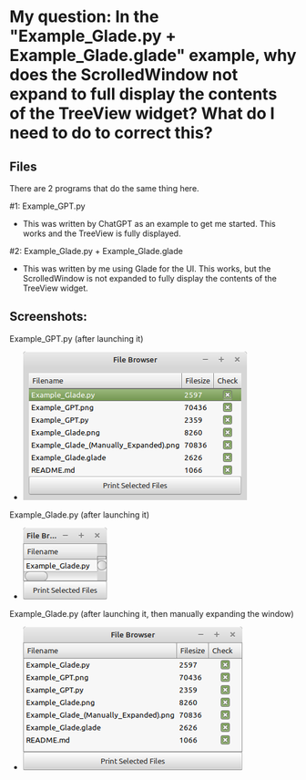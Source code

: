 # My question:  In the "Example_Glade.py + Example_Glade.glade" example, why does the ScrolledWindow not expand to full display the contents of the TreeView widget?  What do I need to do to correct this?

##

## Files

There are 2 programs that do the same thing here.

#1:  Example_GPT.py
* This was written by ChatGPT as an example to get me started.  This works and the TreeView is fully displayed.

#2:  Example_Glade.py + Example_Glade.glade
* This was written by me using Glade for the UI.  This works, but the ScrolledWindow is not expanded to fully display the contents of the TreeView widget.

##

## Screenshots:
Example_GPT.py  (after launching it)
* ![screenshot](https://github.com/BSFEMA/GTK_Help/blob/master/Example_GPT.png?raw=true)

Example_Glade.py  (after launching it)
* ![screenshot](https://github.com/BSFEMA/GTK_Help/blob/master/Example_Glade.png?raw=true)

Example_Glade.py  (after launching it, then manually expanding the window)
* ![screenshot](https://github.com/BSFEMA/GTK_Help/blob/master/Example_Glade_(Manually_Expanded).png?raw=true)